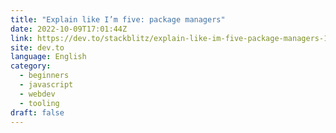 ```yaml
---
title: "Explain like I’m five: package managers"
date: 2022-10-09T17:01:44Z
link: https://dev.to/stackblitz/explain-like-im-five-package-managers-1a7a?utm_medium=RSS&utm_source=news.12bit.vn
site: dev.to
language: English
category:
  - beginners
  - javascript
  - webdev
  - tooling
draft: false
---
```

